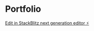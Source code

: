 # Portfolio

[Edit in StackBlitz next generation editor ⚡️](https://stackblitz.com/~/github.com/TrueVinci/Portfolio)
